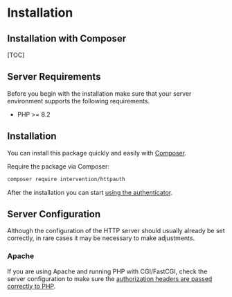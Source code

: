 # Installation
## Installation with Composer

[TOC]

## Server Requirements

Before you begin with the installation make sure that your server environment
supports the following requirements.

- PHP >= 8.2

## Installation

You can install this package quickly and easily with [Composer](https://getcomposer.org/).

Require the package via Composer:

```bash
composer require intervention/httpauth
```

After the installation you can start [using the authenticator](/v5/api/authenticator).

## Server Configuration

Although the configuration of the HTTP server should usually already be set
correctly, in rare cases it may be necessary to make adjustments.

### Apache

If you are using Apache and running PHP with CGI/FastCGI, check the server
configuration to make sure the [authorization headers are passed correctly to
PHP](https://support.deskpro.com/en/kb/articles/missing-authorization-headers-with-apache).
